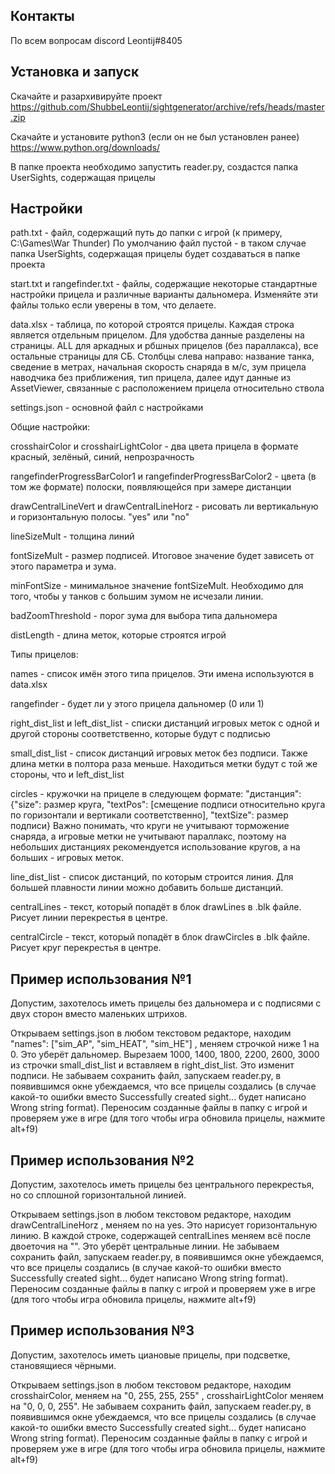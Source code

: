 Контакты
--------

По всем вопросам discord Leontij#8405

Установка и запуск
------------------

Скачайте и разархивируйте проект https://github.com/ShubbeLeontij/sightgenerator/archive/refs/heads/master.zip

Скачайте и установите python3 (если он не был установлен ранее) https://www.python.org/downloads/

В папке проекта необходимо запустить reader.py, создастся папка UserSights, содержащая прицелы

Настройки
---------

path.txt - файл, содержащий путь до папки с игрой (к примеру, C:\Games\War Thunder)
По умолчанию файл пустой - в таком случае папка UserSights, содержащая прицелы будет создаваться в папке проекта

start.txt и rangefinder.txt - файлы, содержащие некоторые стандартные настройки прицела и различные варианты дальномера. 
Изменяйте эти файлы только если уверены в том, что делаете. 

data.xlsx - таблица, по которой строятся прицелы. Каждая строка является отдельным прицелом. Для удобства данные разделены на страницы. ALL для аркадных и рбшных прицелов (без параллакса), все остальные страницы для СБ. 
Столбцы слева направо: название танка, сведение в метрах, начальная скорость снаряда в м/с, зум прицела наводчика без приближения, тип прицела, далее идут данные из AssetViewer, связанные с расположением прицела относительно ствола

settings.json - основной файл с настройками

Общие настройки:

crosshairColor и crosshairLightColor - два цвета прицела в формате красный, зелёный, синий, непрозрачность

rangefinderProgressBarColor1 и rangefinderProgressBarColor2 - цвета (в том же формате) полоски, появляющейся при замере дистанции

drawCentralLineVert и drawCentralLineHorz - рисовать ли вертикальную и горизонтальную полосы. "yes" или "no"

lineSizeMult - толщина линий

fontSizeMult - размер подписей. Итоговое значение будет зависеть от этого параметра и зума. 

minFontSize - минимальное значение fontSizeMult. Необходимо для того, чтобы у танков с большим зумом не исчезали линии. 

badZoomThreshold - порог зума для выбора типа дальномера

distLength - длина меток, которые строятся игрой

Типы прицелов:

names - список имён этого типа прицелов. Эти имена используются в data.xlsx

rangefinder - будет ли у этого прицела дальномер (0 или 1)

right_dist_list и left_dist_list - списки дистанций игровых меток с одной и другой стороны соответственно, которые будут с подписью

small_dist_list - список дистанций игровых меток без подписи. Также длина метки в полтора раза меньше. Находиться метки будут с той же стороны, что и left_dist_list

circles - кружочки на прицеле в следующем формате: "дистанция": {"size":  размер круга, "textPos": [смещение подписи относительно круга по горизонтали и вертикали соответственно], "textSize": размер подписи}
Важно понимать, что круги не учитывают торможение снаряда, а игровые метки не учитывают параллакс, поэтому на небольших дистанциях рекомендуется использование кругов, а на больших - игровых меток. 

line_dist_list - список дистанций, по которым строится линия. Для большей плавности линии можно добавить больше дистанций. 

centralLines - текст, который попадёт в блок drawLines в .blk файле. Рисует линии перекрестья в центре. 

centralCircle - текст, который попадёт в блок drawCircles в .blk файле. Рисует круг перекрестья в центре. 

Пример использования №1
-----------------------
Допустим, захотелось иметь прицелы без дальномера и с подписями с двух сторон вместо маленьких штрихов.

Открываем settings.json в любом текстовом редакторе, находим "names": ["sim_AP", "sim_HEAT", "sim_HE"] , меняем строчкой ниже 1 на 0. Это уберёт дальномер. 
Вырезаем 1000, 1400, 1800, 2200, 2600, 3000 из строчки small_dist_list и вставляем в right_dist_list. Это изменит подписи. 
Не забываем сохранить файл, запускаем reader.py, в появившимся окне убеждаемся, что все прицелы создались (в случае какой-то ошибки вместо Successfully created sight... будет написано Wrong string format). 
Переносим созданные файлы в папку с игрой и проверяем уже в игре (для того чтобы игра обновила прицелы, нажмите alt+f9)

Пример использования №2
-----------------------
Допустим, захотелось иметь прицелы без центрального перекрестья, но со сплошной горизонтальной линией.

Открываем settings.json в любом текстовом редакторе, находим drawCentralLineHorz , меняем no на yes. Это нарисует горизонтальную линию. 
В каждой строке, содержащей centralLines меняем всё после двоеточия на "". Это уберёт центральные линии. 
Не забываем сохранить файл, запускаем reader.py, в появившимся окне убеждаемся, что все прицелы создались (в случае какой-то ошибки вместо Successfully created sight... будет написано Wrong string format). 
Переносим созданные файлы в папку с игрой и проверяем уже в игре (для того чтобы игра обновила прицелы, нажмите alt+f9)

Пример использования №3
-----------------------
Допустим, захотелось иметь циановые прицелы, при подсветке, становящиеся чёрными.

Открываем settings.json в любом текстовом редакторе, находим crosshairColor, меняем на "0, 255, 255, 255" , crosshairLightColor меняем на "0, 0, 0, 255". 
Не забываем сохранить файл, запускаем reader.py, в появившимся окне убеждаемся, что все прицелы создались (в случае какой-то ошибки вместо Successfully created sight... будет написано Wrong string format). 
Переносим созданные файлы в папку с игрой и проверяем уже в игре (для того чтобы игра обновила прицелы, нажмите alt+f9)